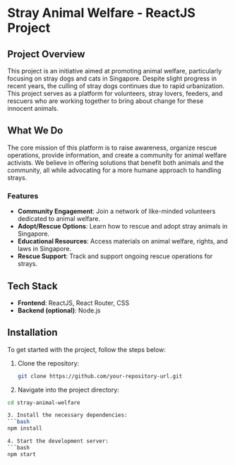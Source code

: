 # Stray Animal Welfare - ReactJS Project

## Project Overview

This project is an initiative aimed at promoting animal welfare, particularly focusing on stray dogs and cats in Singapore. Despite slight progress in recent years, the culling of stray dogs continues due to rapid urbanization. This project serves as a platform for volunteers, stray lovers, feeders, and rescuers who are working together to bring about change for these innocent animals.

## What We Do

The core mission of this platform is to raise awareness, organize rescue operations, provide information, and create a community for animal welfare activists. We believe in offering solutions that benefit both animals and the community, all while advocating for a more humane approach to handling strays.

### Features
- **Community Engagement**: Join a network of like-minded volunteers dedicated to animal welfare.
- **Adopt/Rescue Options**: Learn how to rescue and adopt stray animals in Singapore.
- **Educational Resources**: Access materials on animal welfare, rights, and laws in Singapore.
- **Rescue Support**: Track and support ongoing rescue operations for strays.

## Tech Stack
- **Frontend**: ReactJS, React Router, CSS
- **Backend (optional)**: Node.js

## Installation

To get started with the project, follow the steps below:

1. Clone the repository:
   ```bash
   git clone https://github.com/your-repository-url.git

2. Navigate into the project directory:
  ```bash
  cd stray-animal-welfare

3. Install the necessary dependencies:
  ```bash
  npm install
  
4. Start the development server:
  ```bash
  npm start
